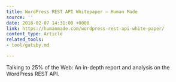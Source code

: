 ```yaml
---
title: WordPress REST API Whitepaper — Human Made
source: ''
date: 2018-02-07 14:31:00 +0000
link: https://humanmade.com/wordpress-rest-api-white-paper/
content_type: Article
related_tools:
- tool/gatsby.md

---
```

Talking to 25% of the Web: An in-depth report and analysis on the WordPress REST API.
